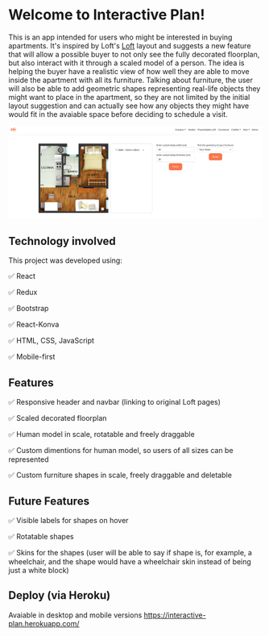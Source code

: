 # Welcome to Interactive Plan!

This is an app intended for users who might be interested in buying apartments. It's inspired by Loft's [Loft](https://loft.com.br/) layout and suggests a new feature that will allow a possible buyer to not only see the fully decorated floorplan, but also interact with it through a scaled model of a person.
The idea is helping the buyer have a realistic view of how well they are able to move inside the apartment with all its furniture.
Talking about furniture, the user will also be able to add geometric shapes representing real-life objects they might want to place in the apartment, so they are not limited by the initial layout suggestion and can actually see how any objects they might have would fit in the avaiable space before deciding to schedule a visit.

![image](public/screenshot-localhost_3000-2021.07.23-16_22_13.png)



## Technology involved

This project was developed using:

✅  React

✅  Redux

✅  Bootstrap

✅  React-Konva

✅  HTML, CSS, JavaScript

✅  Mobile-first



## Features

✅  Responsive header and navbar (linking to original Loft pages)

✅  Scaled decorated floorplan

✅  Human model in scale, rotatable and freely draggable

✅  Custom dimentions for human model, so users of all sizes can be represented

✅  Custom furniture shapes in scale, freely draggable and deletable



## Future Features
✅  Visible labels for shapes on hover

✅  Rotatable shapes

✅  Skins for the shapes (user will be able to say if shape is, for example, a wheelchair, and the shape would have a wheelchair skin instead of being just a white block)



## Deploy (via Heroku)
Avaiable in desktop and mobile versions
https://interactive-plan.herokuapp.com/

